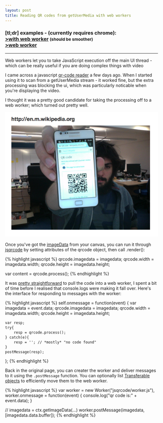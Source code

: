 ```yaml
---
layout: post
title: Reading QR codes from getUserMedia with web workers
---
```


<h3>
    <!-- todo: Moz support, better displaying of info here -->
    [tl;dr] examples - (currently requires chrome):

<br />
    <a href="javascript:window.open('/qr/web-worker.html','scanner','width=700,height=600');">&gt;with web worker</a> <small>(should be smoother)</small>

<br />
    <a href="javascript:window.open('/qr/inline.html','scanner','width=700,height=600');">&gt;web worker</a>

</h3>


<hr />


<p class="lead">Web workers let you to take JavaScript execution off the main UI thread - which can be really useful if you are doing complex things with video</p>

I came across a javascript [qr-code reader](https://github.com/LazarSoft/jsqrcode) a few days ago.  When I started using it to scan from a getUserMedia stream - it worked fine, but the extra processing was blocking the ui, which was particularly noticable when you're displaying the video.

I thought it was a pretty good candidate for taking the processing off to a web worker;  which turned out pretty well.

![Scanning QR code with getUserMedia](/img/gum-ww.png)

Once you've got the [imageData](https://developer.mozilla.org/en-US/docs/HTML/Canvas/Pixel_manipulation_with_canvas) from your canvas,  you can run it through [jsqrcode](https://github.com/LazarSoft/jsqrcode) by setting attributes of the qrcode object, then call .render():


{% highlight javascript %}
qrcode.imagedata = imagedata;
qrcode.width = imagedata.width;
qrcode.height = imagedata.height;

var content = qrcode.process();
{% endhighlight %}

It was [pretty straightforward](https://github.com/benfoxall/jsqrcode/blob/master/src/worker.js) to pull the code into a web worker,  I spent a bit of time before I realised that console.logs were making it fall over.  Here's the interface for responding to messages with the worker:

{% highlight javascript %}
self.onmessage = function(event) {
    var imagedata = event.data;
    qrcode.imagedata = imagedata;
    qrcode.width = imagedata.width;
    qrcode.height = imagedata.height;

    var resp;
    try{
        resp = qrcode.process();
    } catch(e){
        resp = ''; // *mostly* "no code found"
    }
    postMessage(resp);
};
{% endhighlight %}


Back in the original page,  you can creater the worker and deliver messages to it using the `.postMessage` function.  You can optionally list [Transferable objects](http://www.whatwg.org/specs/web-apps/current-work/multipage/common-dom-interfaces.html#transferable) to efficiently move them to the web worker.

{% highlight javascript %}
var worker = new Worker("jsqrcode/worker.js"),
worker.onmessage = function(event) {
    console.log("qr code is:" + event.data);
}

// imagedata = ctx.getImageData(…)
worker.postMessage(imagedata, [imagedata.data.buffer]);
{% endhighlight %}











